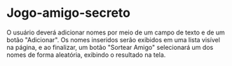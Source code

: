 # Jogo-amigo-secreto
 O usuário deverá adicionar nomes por meio de um campo de texto e de um botão "Adicionar".  Os nomes inseridos serão exibidos em uma lista visível na página, e ao finalizar, um botão "Sortear Amigo" selecionará um dos nomes de forma aleatória, exibindo o resultado na tela.

